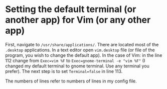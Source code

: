 # Setting the default terminal (or another app) for Vim (or any other app)

First, navigate to `/usr/share/applications/`. There are located most of the `.desktop` applications. In a text editor open `vim.desktop` file (or file of the program, you wish to change the default app). In the case of Vim: in the line 112 change from `Exec=vim %F` to `Exec=gnome-terminal -e "vim %F"` (I changed my default terminal to gnome terminal. Use any terminal you prefer). The next step is to set `Terminal=false` in line 113.

The numbers of lines refer to numbers of lines in my config file.